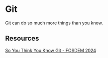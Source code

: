 # Git

Git can do so much more things than you know.



## Resources
[So You Think You Know Git - FOSDEM 2024](https://www.youtube.com/watch?v=aolI_Rz0ZqY&t)